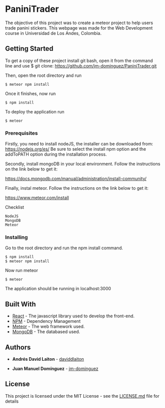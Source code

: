 # PaniniTrader

The objective of this project was to create a  meteor project to help users trade panini stickers. This webpage was made for the Web Development course in Universidad de Los Andes, Colombia.

## Getting Started
To get a copy of these project install git bash, open it from the command line and use 
$ git clone: https://github.com/jm-dominguez/PaniniTrader.git

Then, open the root directory and run

```
$ meteor npm install
```

Once it finishes, now run

```
$ npm install
```

To deploy the application run
```
$ meteor
```


### Prerequisites

Firstly, you need to install nodeJS, the installer can be downloaded from: https://nodejs.org/es/
Be sure to select the install npm option and the addToPATH option during the installation process.

Secondly, install mongoDB in your local environment. Follow the instructions on the link below to get it:

https://docs.mongodb.com/manual/administration/install-community/

Finally, instal meteor. Follow the instructions on the link below to get it:

https://www.meteor.com/install

Checklist
```
NodeJS
MongoDB
Meteor
```

### Installing

Go to the root directory and run the npm install command.

```
$ npm install
$ meteor npm install
```

Now run meteor

```
$ meteor
```

The application should be running in localhost:3000


## Built With

* [React](https://reactjs.org/) - The javascript library used to develop the front-end.
* [NPM](https://www.npmjs.com/) - Dependency Management
* [Meteor](https://www.meteor.com/) - The web framework used.
* [MongoDB](https://www.mongodb.com/es) - The databased used.


## Authors

* **Andrés David Laiton** - [daviddlaiton](https://github.com/daviddlaiton)

* **Juan Manuel Domínguez** - [jm-dominguez](https://github.com/jm-dominguez/jm-dominguez.github.io)



## License

This project is licensed under the MIT License - see the [LICENSE.md](LICENSE) file for details